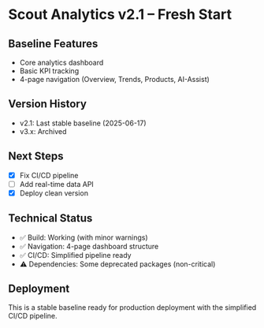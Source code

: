# Scout Analytics v2.1 – Fresh Start

## Baseline Features
- Core analytics dashboard
- Basic KPI tracking
- 4-page navigation (Overview, Trends, Products, AI-Assist)

## Version History
- v2.1: Last stable baseline (2025-06-17)
- v3.x: Archived

## Next Steps
- [x] Fix CI/CD pipeline
- [ ] Add real-time data API
- [x] Deploy clean version

## Technical Status
- ✅ Build: Working (with minor warnings)
- ✅ Navigation: 4-page dashboard structure
- ✅ CI/CD: Simplified pipeline ready
- ⚠️  Dependencies: Some deprecated packages (non-critical)

## Deployment
This is a stable baseline ready for production deployment with the simplified CI/CD pipeline.